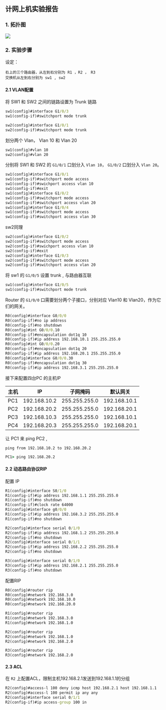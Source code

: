 ## 计网上机实验报告

### 1. 拓扑图

![](https://i.loli.net/2019/06/11/5cffacf76817346464.jpg)



### 2. 实验步骤

设定：

```
右上的三个路由器，从左到右分别为 R1 ，R2 ， R3
交换机从左到右分别为 sw1 , sw2
```



#### 2.1 VLAN配置

将 SW1 和 SW2 之间的链路设置为 Trunk 链路

```cmd
sw1(config)#interface G1/0/3
sw1(config-if)#switchport mode trunk

sw2(config)#interface G1/0/1
sw2(config-if)#switchport mode trunk
```

划分两个 Vlan， Vlan 10 和 Vlan 20

```cmd
sw1(config)#vlan 10
sw2(config)#vlan 20
```

分别将 SW1 和 SW2 的 `G1/0/1` 口划分入 `Vlan 10`， `G1/0/2` 口划分入 `Vlan 20`。

```cmd
sw1(config)#interface G1/0/1
sw1(config-if)#switchport mode access
sw1(config-if)#swichport access vlan 10
sw1(config-if)#exit
sw1(config)#interface G1/0/2
sw1(config-if)#switchport mode access
sw1(config-if)#switchport access vlan 20
sw1(config)#interface G1/0/4
sw1(config-if)#switchport mode access
sw1(config-if)#switchport access vlan 30
```

sw2同理 

```cmd
sw2(config)#interface G1/0/2
sw2(config-if)#switchport mode access
sw2(config-if)#swichport access vlan 10
sw2(config-if)#exit
sw2(config)#interface G1/0/3
sw2(config-if)#switchport mode access
sw2(config-if)#switchport access vlan 20
```

将 sw1 的 `G1/0/5` 设置 trunk , 与路由器互联

```cmd
sw1(config)#interface G1/0/5
sw1(config-if)#switchport mode trunk
```

Router 的 `G1/0/0` 口需要划分两个子接口，分别对应 Vlan10 和 Vlan20，作为它们的网关。

```cmd
R0(config)#interface G0/0/0
R0(config-if)#no ip address
R0(config-if)#no shutdown
R0(config)#int G0/0/0.10
R0(config-if)#encapsulation dot1q 10
R0(config-if)#ip address 192.168.10.1 255.255.255.0
R0(config)#int G0/0/0.20
R0(config-if)#encapsulation dot1q 20
R0(config-if)#ip address 192.168.20.1 255.255.255.0
R0(config)#interface G0/0/0.30
R0(config-if)#encapsulation dot1q 30
R0(config-if)#ip address 192.168.3.1 255.255.255.0
```

接下来配置四台PC 的主机IP

| 主机 | IP           | 子网掩码      | 默认网关     |
| ---- | ------------ | ------------- | ------------ |
| PC1  | 192.168.10.2 | 255.255.255.0 | 192.168.10.1 |
| PC2  | 192.168.20.2 | 255.255.255.0 | 192.168.20.1 |
| PC3  | 192.168.10.3 | 255.255.255.0 | 192.168.10.1 |
| PC4  | 192.168.20.3 | 255.255.255.0 | 192.168.20.1 |

让 PC1 来 ping PC2 , 

`ping from 192.168.10.2 to 192.168.20.2`

```cmd
PC1> ping 192.168.20.2
```

#### 2.2 动态路由协议RIP

配置 IP

```cmd
R1(config)#interface S0/1/0
R1(config-if)#ip address 192.168.1.1 255.255.255.0
R1(config-if)#no shutdown
R1(config-if)#clock rate 64000
R1(config)#interface g0/0/0
R1(config-if)#ip address 192.168.3.2 255.255.255.0
R1(config-if)#no shutdown

R2(config)#interface serial 0/1/0
R2(config-if)#ip address 192.168.1.2 255.255.255.0
R2(config-if)#no shutdown
R2(config)#interface serial 0/1/1
R2(config-if)#ip address 192.168.2.2 255.255.255.0
R2(config-if)#no shutdown

R3(config)#interface serial 0/1/0
R3(config-if)#ip address 192.168.2.1 255.255.255.0
R3(config-if)#no shutdown
```

配置RIP

```cmd
R0(config)#router rip
R0(config)#network 192.168.3.0
R0(config)#network 192.168.10.0
R0(config)#network 192.168.20.0

R1(config)#router rip
R1(config)#network 192.168.3.0
R1(config)#network 192.168.1.0

R2(config)#router rip
R2(config)#network 192.168.1.0
R2(config)#network 192.168.2.0

R3(config)#router rip
R3(config)#network 192.168.2.0
```

#### 2.3 ACL

在 `R2` 上配置ACL，限制主机192.168.2.1发送到192.168.1.1的分组

```cmd
R2(config)#access-l 100 deny icmp host 192.168.2.1 host 192.168.1.1
R2(config)#access-l 100 permit ip any any
R2(config)#interface serial 0/1/1
R2(config-if)#ip access-group 100 in
```

#### 